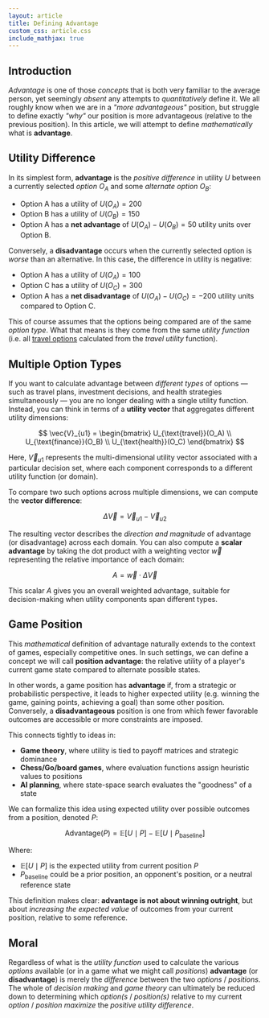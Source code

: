 ```yaml
---
layout: article
title: Defining Advantage
custom_css: article.css
include_mathjax: true
---
```

## Introduction
*Advantage* is one of those *concepts* that is both very familiar to the average person, yet seemingly *absent* any attempts to *quantitatively* define it. We all roughly know when we are in a *"more advantageous"* position, but struggle to define exactly *"why"* our position is more advantageous (relative to the previous position). In this article, we will attempt to define *mathematically* what is **advantage**.

## Utility Difference
In its simplest form, **advantage** is the *positive difference* in utility $U$ between a currently selected *option* $O_A$ and some *alternate option* $O_B$:

+ Option A has a utility of $U(O_A) = 200$
+ Option B has a utility of $U(O_B) = 150$
+ Option A has a **net advantage** of $U(O_A) - U(O_B) = 50$ utility units over Option B.

Conversely, a **disadvantage** occurs when the currently selected option is *worse* than an alternative. In this case, the difference in utility is negative:

+ Option A has a utility of $U(O_A) = 100$
+ Option C has a utility of $U(O_C) = 300$
+ Option A has a **net disadvantage** of $U(O_A) - U(O_C) = -200$ utility units compared to Option C.

This of course assumes that the options being compared are of the same *option type*. What that means is they come from the same *utility function* (i.e. all [travel options](https://diogenesanalytics.com/blog/2025/03/12/the-travel-problem) calculated from the *travel utility* function).

## Multiple Option Types
If you want to calculate advantage between *different types* of options — such as travel plans, investment decisions, and health strategies simultaneously — you are no longer dealing with a single utility function. Instead, you can think in terms of a **utility vector** that aggregates different utility dimensions:

$$
\vec{V}_{u1} = \begin{bmatrix}
U_{\text{travel}}(O_A) \\
U_{\text{finance}}(O_B) \\
U_{\text{health}}(O_C)
\end{bmatrix}
$$

Here, $\vec{V}_{u1}$ represents the multi-dimensional utility vector associated with a particular decision set, where each component corresponds to a different utility function (or domain).

To compare two such options across multiple dimensions, we can compute the **vector difference**:

$$
\Delta \vec{V} = \vec{V}_{u1} - \vec{V}_{u2}
$$

The resulting vector describes the *direction and magnitude* of advantage (or disadvantage) across each domain. You can also compute a **scalar advantage** by taking the dot product with a weighting vector $\vec{w}$ representing the relative importance of each domain:

$$
A = \vec{w} \cdot \Delta \vec{V}
$$

This scalar $A$ gives you an overall weighted advantage, suitable for decision-making when utility components span different types.

## Game Position
This *mathematical* definition of advantage naturally extends to the context of games, especially competitive ones. In such settings, we can define a concept we will call **position advantage**: the relative utility of a player's current game state compared to alternate possible states.

In other words, a game position has **advantage** if, from a strategic or probabilistic perspective, it leads to higher expected utility (e.g. winning the game, gaining points, achieving a goal) than some other position. Conversely, a **disadvantageous** position is one from which fewer favorable outcomes are accessible or more constraints are imposed.

This connects tightly to ideas in:

* **Game theory**, where utility is tied to payoff matrices and strategic dominance
* **Chess/Go/board games**, where evaluation functions assign heuristic values to positions
* **AI planning**, where state-space search evaluates the "goodness" of a state

We can formalize this idea using expected utility over possible outcomes from a position, denoted $P$:

$$
\text{Advantage}(P) = \mathbb{E}[U \mid P] - \mathbb{E}[U \mid P_{\text{baseline}}]
$$

Where:

* $\mathbb{E}[U \mid P]$ is the expected utility from current position $P$
* $P_{\text{baseline}}$ could be a prior position, an opponent's position, or a neutral reference state

This definition makes clear: **advantage is not about winning outright**, but about *increasing the expected value* of outcomes from your current position, relative to some reference.

## Moral
Regardless of what is the *utility function* used to calculate the various *options* available (or in a game what we might call *positions*) **advantage** (or **disadvantage**) is merely the *difference* between the two *options* / *positions*. The whole of *decision making* and *game theory* can ultimately be reduced down to determining which *option(s* / *position(s)* relative to my current *option* / *position* *maximize* the *positive utility difference*.
